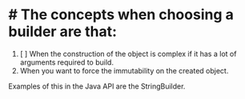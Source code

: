 # # The concepts when choosing a builder are that:

1. [ ] When the construction of the object is complex if it has a lot of arguments required to build.
2. When you want to force the immutability on the created object.


Examples of this in the Java API are the StringBuilder.

